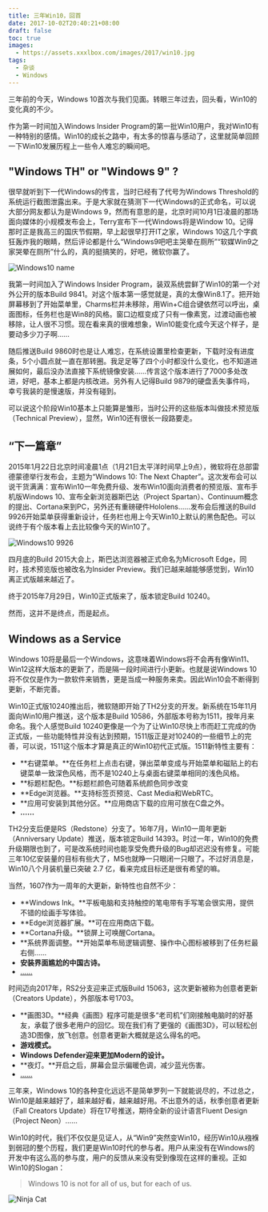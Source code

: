 ```yaml
---
title: 三年Win10，回首
date: 2017-10-02T20:40:21+08:00
draft: false
toc: true
images:
  - https://assets.xxxlbox.com/images/2017/win10.jpg
tags:
  - 杂谈
  - Windows 
---
```


三年前的今天，Windows 10首次与我们见面。转眼三年过去，回头看，Win10的变化真的不少。

作为第一时间加入Windows Insider Program的第一批Win10用户，我对Win10有一种特别的感情。Win10的成长之路中，有太多的惊喜与感动了，这里就简单回顾一下Win10发展历程上一些令人难忘的瞬间吧。

## "Windows TH" or "Windows 9" ?

很早就听到下一代Windows的传言，当时已经有了代号为Windows Threshold的系统运行截图泄露出来。于是大家就在猜测下一代Windows的正式命名，可以说大部分网友都认为是Windows 9，然而有意思的是，北京时间10月1日凌晨的那场面向媒体的小规模发布会上，Terry宣布下一代Windows将是Window 10。记得那时正是我高三的国庆节假期，早上起很早打开IT之家，Windows 10这几个字疯狂轰炸我的眼睛，然后评论都是什么“Windows9吧吧主哭晕在厕所”“软媒Win9之家哭晕在厕所”什么的，真的挺搞笑的，好吧，微软你赢了。

![Windows10 name](https://assets.xxxlbox.com/images/2017/img017.jpg)

我第一时间加入了Windows Insider Program，装双系统尝鲜了Win10的第一个对外公开的版本Build 9841。对这个版本第一感觉就是，真的太像Win8.1了。把开始屏幕移到了开始菜单里，Charms栏并未移除，用Win+C组合键依然可以呼出，桌面图标，任务栏也是Win8的风格。窗口边框变成了只有一像素宽，过渡动画也被移除，让人很不习惯。现在看来真的很难想象，Win10能变化成今天这个样子，是要动多少刀子啊……

随后推送Build 9860时也是让人难忘，在系统设置里检查更新，下载时没有进度条，5个小圆点就一直在那转圈。我足足等了四个小时都没什么变化，也不知道进展如何，最后没办法直接下系统镜像安装……传言这个版本进行了7000多处改进，好吧，基本上都是内核改进。另外有人记得Build 9879的硬盘丢失事件吗，幸亏我装的是慢速版，并没有碰到。

可以说这个阶段Win10基本上只能算是雏形，当时公开的这些版本叫做技术预览版（Technical Preview），显然，Win10还有很长一段路要走。

## “下一篇章”

2015年1月22日北京时间凌晨1点（1月21日太平洋时间早上9点），微软将在总部雷德蒙德举行发布会，主题为“Windows 10: The Next Chapter”。这次发布会可以说干货满满：宣布Win10一年免费升级、发布Win10面向消费者的预览版、宣布手机版Windows 10、宣布全新浏览器斯巴达（Project Spartan）、Continuum概念的提出、Cortana来到PC，另外还有重磅硬件Hololens……发布会后推送的Build 9926开始菜单获得重新设计，任务栏也用上今天Win10上默认的黑色配色。可以说终于有个版本看上去比较像今天的Win10了。

![Windows10 9926](https://assets.xxxlbox.com/images/2017/img018.jpg)

四月底的Build 2015大会上，斯巴达浏览器被正式命名为Microsoft Edge，同时，技术预览版也被改名为Insider Preview。我们已越来越能够感觉到，Win10离正式版越来越近了。

终于2015年7月29日，Win10正式版来了，版本锁定Build 10240。

然而，这并不是终点，而是起点。

## Windows as a Service

Windows 10将是最后一个Windows，这意味着Windows将不会再有像Win11、Win12这样大版本的更新了，而是隔一段时间进行小更新。也就是说Windows 10将不仅仅是作为一款软件来销售，更是当成一种服务来卖。因此Win10会不断得到更新，不断完善。

Win10正式版10240推出后，微软随即开始了TH2分支的开发。新系统在15年11月面向Win10用户推送，这个版本是Build 10586，外部版本号称为1511，按年月来命名。我个人感觉Build 10240更像是一个为了让Win10尽快上市而赶工完成的伪正式版，一些功能特性并没有达到预期，1511版正是对10240的一些细节上的完善，可以说，1511这个版本才算是真正的Win10初代正式版。1511新特性主要有：

* **右键菜单。**在任务栏上点击右键，弹出菜单变成与开始菜单和磁贴上的右键菜单一致深色风格，而不是10240上与桌面右键菜单相同的浅色风格。
* **标题栏配色。**标题栏颜色可随着系统颜色同步改变
* **Edge浏览器。**支持标签页预览、Cast Media和WebRTC。
* **应用可安装到其他分区。**应用商店下载的应用可放在C盘之外。
* **……**

TH2分支后便是RS（Redstone）分支了。16年7月，Win10一周年更新（Anniversary Update）推送，版本锁定Build 14393。时过一年，Win10的免费升级期限也到了，可是改系统时间也能享受免费升级的Bug却迟迟没有修复。可能三年10亿安装量的目标有些大了，MS也就睁一只眼闭一只眼了。不过好消息是，Win10八个月装机量已突破 2.7 亿，看来完成目标还是很有希望的嘛。

当然，1607作为一周年的大更新，新特性也自然不少：

* **Windows Ink。**平板电脑和支持触控的笔电带有手写笔会很实用，提供不错的绘画手写体验。
* **Edge浏览器扩展。**可在应用商店下载。
* **Cortana升级。**锁屏上可唤醒Cortana。
* **系统界面调整。**开始菜单布局逻辑调整、操作中心图标被移到了任务栏最右侧……
* **安装界面尴尬的中国古诗。**
* [……](https://www.ithome.com/html/win10/244377.htm)

时间迈向2017年，RS2分支迎来正式版Build 15063，这次更新被称为创意者更新（Creators Update），外部版本号1703。

* **画图3D。**经典《画图》程序可能是很多“老司机”们刚接触电脑时的好基友，承载了很多老用户的回忆。现在我们有了更强的《画图3D》，可以轻松创造3D图像，放飞创意。创意者更新大概就是这么得名的吧。
* **游戏模式。**
* **Windows Defender迎来更加Modern的设计。**
* **夜灯。**开启之后，屏幕会显示偏暖色调，减少蓝光伤害。
* [……](https://www.ithome.com/html/win10/302312.htm)

三年来，Windows 10的各种变化远远不是简单罗列一下就能说尽的，不过总之，Win10是越来越好了，越来越好看，越来越好用。不出意外的话，秋季创意者更新（Fall Creators Update）将在17号推送，期待全新的设计语言Fluent Design（Project Neon）……

Win10的时代，我们不仅仅是见证人，从“Win9”突然变Win10，经历Win10从襁褓到弱冠的整个历程，我们更是Win10时代的参与者。用户从来没有在Windows的开发中有这么高的参与度，用户的反馈从来没有受到像现在这样的重视。正如Win10的Slogan：

> Windows 10 is not for all of us, but for each of us.

![Ninja Cat](https://assets.xxxlbox.com/images/2017/img019.jpg)
